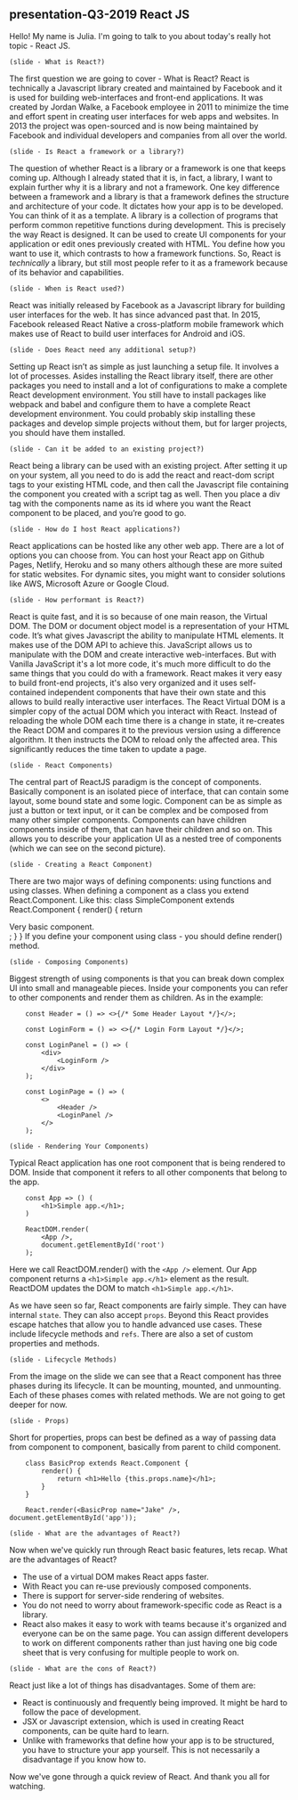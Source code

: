## presentation-Q3-2019 React JS

Hello! My name is Julia. 
I'm going to talk to you about today's really hot topic - React JS.


`(slide - What is React?)`

The first question we are going to cover - What is React?
React is technically a Javascript library created and maintained by Facebook and it is used for building web-interfaces and front-end applications. It was created by Jordan Walke, a Facebook employee in 2011 to minimize the time and effort spent in creating user interfaces for web apps and websites. In 2013 the project was open-sourced and is now being maintained by Facebook and individual developers and companies from all over the world.

`(slide - Is React a framework or a library?)`

The question of whether React is a library or a framework is one that keeps coming up. Although I already stated that it is, in fact, a library, I want to explain further why it is a library and not a framework.
One key difference between a framework and a library is that a framework defines the structure and architecture of your code. It dictates how your app is to be developed. You can think of it as a template.
A library is a collection of programs that perform common repetitive functions during development. This is precisely the way React is designed. It can be used to create UI components for your application or edit ones previously created with HTML. You define how you want to use it, which contrasts to how a framework functions.
So, React is *technically* a library, but still most people refer to it as a framework because of its behavior and capabilities.

`(slide - When is React used?)`

React was initially released by Facebook as a Javascript library for building user interfaces for the web. It has since advanced past that. In 2015, Facebook released React Native a cross-platform mobile framework which makes use of React to build user interfaces for Android and iOS.

`(slide - Does React need any additional setup?)`

Setting up React isn’t as simple as just launching a setup file. It involves a lot of processes. Asides installing the React library itself, there are other packages you need to install and a lot of configurations to make a complete React development environment.
You still have to install packages like webpack and babel and configure them to have a complete React development environment. You could probably skip installing these packages and develop simple projects without them, but for larger projects, you should have them installed.

`(slide - Can it be added to an existing project?)`

React being a library can be used with an existing project. After setting it up on your system, all you need to do is add the react and react-dom script tags to your existing HTML code, and then call the Javascript file containing the component you created with a script tag as well. Then you place a div tag with the components name as its id where you want the React component to be placed, and you’re good to go.

`(slide - How do I host React applications?)`

React applications can be hosted like any other web app. There are a lot of options you can choose from. You can host your React app on Github Pages, Netlify, Heroku and so many others although these are more suited for static websites. For dynamic sites, you might want to consider solutions like AWS, Microsoft Azure or Google Cloud.

`(slide - How performant is React?)`

React is quite fast, and it is so because of one main reason, the Virtual DOM. The DOM or document object model is a representation of your HTML code. It’s what gives Javascript the ability to manipulate HTML elements. It makes use of the DOM API to achieve this.
JavaScript allows us to manipulate with the DOM and create interactive web-interfaces. But with Vanilla JavaScript it's a lot more code, it's  much more difficult to do the same things that you could do with a framework. React makes it very easy to build front-end projects, it's also very organized and it uses self-contained independent components that have their own state and this allows to build really interactive user interfaces.
The React Virtual DOM is a simpler copy of the actual DOM which you interact with React. Instead of reloading the whole DOM each time there is a change in state, it re-creates the React DOM and compares it to the previous version using a difference algorithm. It then instructs the DOM to reload only the affected area. This significantly reduces the time taken to update a page.

`(slide - React Components)`

The central part of ReactJS paradigm is the concept of components.
Basically component is an isolated piece of interface, that can contain some layout, some bound state and some logic. Component can be as simple as just a button or text input, or it can be complex and be composed from many other simpler components.
Components can have children components inside of them, that can have their children and so on.
This allows you to describe your application UI as a nested tree of components (which we can see on the second picture).

`(slide - Creating a React Component)`

There are two major ways of defining components: using functions and using classes.
When defining a component as a class you extend React.Component. Like this:
    class SimpleComponent extends React.Component {
			render() {
			return <div>Very basic component.</div>;
      }
		}
If you define your component using class - you should define render() method.

`(slide - Composing Components)`

Biggest strength of using components is that you can break down complex UI into small and manageable pieces.
Inside your components you can refer to other components and render them as children. As in the example:

		const Header = () => <>{/* Some Header Layout */}</>;

		const LoginForm = () => <>{/* Login Form Layout */}</>;

		const LoginPanel = () => (
			<div>
				<LoginForm />
			</div>
		);

		const LoginPage = () => (
			<>
				<Header />
				<LoginPanel />
			</>
		);

`(slide - Rendering Your Components)`

Typical React application has one root component that is being rendered to DOM. Inside that component it refers to all other components that belong to the app.

		const App => () (
			<h1>Simple app.</h1>;
		)

		ReactDOM.render(
			<App />,
			document.getElementById('root')
		);

Here we call ReactDOM.render() with the `<App />` element. Our App component returns a `<h1>Simple app.</h1>` element as the result. ReactDOM updates the DOM to match `<h1>Simple app.</h1>`.

As we have seen so far, React components are fairly simple. They can have internal `state`. They can also accept `props`. Beyond this React provides escape hatches that allow you to handle advanced use cases. These include lifecycle methods and `refs`. There are also a set of custom properties and methods.

`(slide - Lifecycle Methods)`

From the image on the slide we can see that a React component has three phases during its lifecycle. It can be mounting, mounted, and unmounting. Each of these phases comes with related methods.
We are not going to get deeper for now.

`(slide - Props)`

Short for properties, props can best be defined as a way of passing data from component to component, basically from parent to child component.

		class BasicProp extends React.Component {
			render() {
				return <h1>Hello {this.props.name}</h1>;
			}
		}
		
		React.render(<BasicProp name="Jake" />, document.getElementById('app'));

`(slide - What are the advantages of React?)`

Now when we've quickly run through React basic features, lets recap. 
What are the advantages of React?
- The use of a virtual DOM makes React apps faster.
- With React you can re-use previously composed components.
- There is support for server-side rendering of websites.
- You do not need to worry about framework-specific code as React is a library.
- React also makes it easy to work with teams because it's organized and everyone can be on the same page. You can assign different developers to work on different components rather than just having one big code sheet that is very confusing for multiple people to work on.

`(slide - What are the cons of React?)`

React just like a lot of things has disadvantages. Some of them are:
- React is continuously and frequently being improved. It might be hard to follow the pace of development.
- JSX or Javascript extension, which is used in creating React components, can be quite hard to learn.
- Unlike with frameworks that define how your app is to be structured, you have to structure your app yourself. This is not necessarily a disadvantage if you know how to.

Now we've gone through a quick review of React. And thank you all for watching.